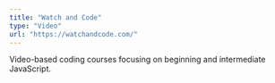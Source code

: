```yaml
---
title: "Watch and Code"
type: "Video"
url: "https://watchandcode.com/"
---
```


Video-based coding courses focusing on beginning and intermediate JavaScript.
